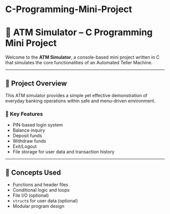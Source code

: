 # C-Programming-Mini-Project

# 🏧 ATM Simulator – C Programming Mini Project

Welcome to the **ATM Simulator**, a console-based mini project written in C that simulates the core functionalities of an Automated Teller Machine. 

---

## 📌 Project Overview

This ATM simulator provides a simple yet effective demonstration of everyday banking operations within safe and menu-driven environment.

### 🔐 Key Features
- PIN-based login system
- Balance inquiry
- Deposit funds
- Withdraw funds
- Exit/Logout
- File storage for user data and transaction history

---

## 🧠 Concepts Used

- Functions and header files
- Conditional logic and loops
- File I/O (optional)
- `struct`s for user data (optional)
- Modular program design

